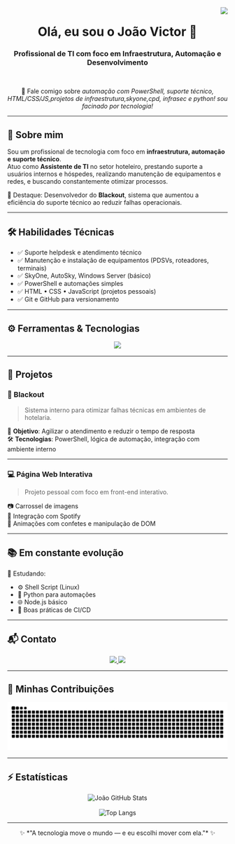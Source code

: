 <img align="right" src="https://visitor-badge.laobi.icu/badge?page_id=jvncodez.jvncodez" />

<h1 align="center">Olá, eu sou o João Victor 👋</h1>

<h3 align="center">Profissional de TI com foco em Infraestrutura, Automação e Desenvolvimento</h3>

<br/>

<div align="center">

💬 Fale comigo sobre *automação com PowerShell, suporte técnico, HTML/CSS/JS,projetos de infraestrutura,skyone,cpd, infrasec e python! sou facinado por tecnologia!*


</div>

---

## 🧠 Sobre mim

Sou um profissional de tecnologia com foco em **infraestrutura, automação e suporte técnico**.  
Atuo como **Assistente de TI** no setor hoteleiro, prestando suporte a usuários internos e hóspedes, realizando manutenção de equipamentos e redes, e buscando constantemente otimizar processos.

🚀 Destaque: Desenvolvedor do **Blackout**, sistema que aumentou a eficiência do suporte técnico ao reduzir falhas operacionais.

---

## 🛠️ Habilidades Técnicas

- ✅ Suporte helpdesk e atendimento técnico  
- ✅ Manutenção e instalação de equipamentos (PDSVs, roteadores, terminais)  
- ✅ SkyOne, AutoSky, Windows Server (básico)  
- ✅ PowerShell e automações simples  
- ✅ HTML • CSS • JavaScript (projetos pessoais)  
- ✅ Git e GitHub para versionamento

---

## ⚙️ Ferramentas & Tecnologias

<div align="center">
  <img src="https://skillicons.dev/icons?i=html,css,javascript,git,github,powershell,windows,figma,vscode" />
</div>

---

## 💼 Projetos

### 🔧 Blackout  
> Sistema interno para otimizar falhas técnicas em ambientes de hotelaria.

📌 **Objetivo**: Agilizar o atendimento e reduzir o tempo de resposta  
🛠️ **Tecnologias**: PowerShell, lógica de automação, integração com ambiente interno

---

### 💻 Página Web Interativa  
> Projeto pessoal com foco em front-end interativo.

📷 Carrossel de imagens  
🎵 Integração com Spotify  
🎨 Animações com confetes e manipulação de DOM

---

## 📚 Em constante evolução

📌 Estudando:

- ⚙️ Shell Script (Linux)
- 🐍 Python para automações
- 🌐 Node.js básico
- 🧪 Boas práticas de CI/CD

---

## 📬 Contato

<div align="center"> 
  <a href="mailto:joaovictor@email.com">
    <img src="https://img.shields.io/badge/Gmail-333333?style=for-the-badge&logo=gmail&logoColor=red" />
  </a>
  <a href="https://www.linkedin.com/in/jo%C3%A3o-silva-2536922aa/" target="_blank">
    <img src="https://img.shields.io/badge/LinkedIn-0A66C2?style=for-the-badge&logo=linkedin&logoColor=white" />
  </a>
</div>

---



## 🐍 Minhas Contribuições

<div align="center">
  <a href="https://github.com/jvncodez">
    <img alt="snake eating my contributions" src="https://raw.githubusercontent.com/jvncodez/jvncodez/output/github-contribution-grid-snake.svg" />
  </a>
</div>


---

## ⚡ Estatísticas

<div align="center">
  <img width=390 src="https://github-readme-stats.vercel.app/api?username=jvncodez&show_icons=true&theme=radical&border_radius=10" alt="João GitHub Stats" />
  <br/><br/>
  <img width=325 src="https://github-readme-stats.vercel.app/api/top-langs/?username=jvncodez&layout=compact&theme=radical&border_radius=10" alt="Top Langs" />
</div>

---

<div align="center">
  ✨ *"A tecnologia move o mundo — e eu escolhi mover com ela."* ✨
</div>
